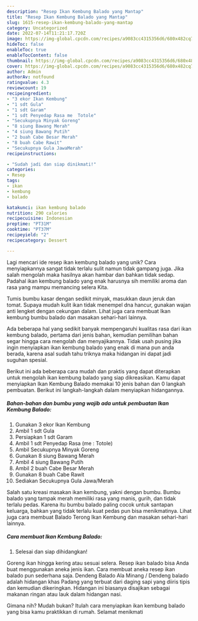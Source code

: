 ```yaml
---
description: "Resep Ikan Kembung Balado yang Mantap"
title: "Resep Ikan Kembung Balado yang Mantap"
slug: 1615-resep-ikan-kembung-balado-yang-mantap
category: Uncategorized
date: 2022-07-14T11:21:17.720Z
image: https://img-global.cpcdn.com/recipes/a9083cc4315356d6/680x482cq70/ikan-kembung-balado-foto-resep-utama.jpg
hideToc: false
enableToc: true
enableTocContent: false
thumbnail: https://img-global.cpcdn.com/recipes/a9083cc4315356d6/680x482cq70/ikan-kembung-balado-foto-resep-utama.jpg
cover: https://img-global.cpcdn.com/recipes/a9083cc4315356d6/680x482cq70/ikan-kembung-balado-foto-resep-utama.jpg
author: Admin
authorAv: notfound
ratingvalue: 4.3
reviewcount: 19
recipeingredient:
- "3 ekor Ikan Kembung"
- "1 sdt Gula"
- "1 sdt Garam"
- "1 sdt Penyedap Rasa me  Totole"
- "Secukupnya Minyak Goreng"
- "8 siung Bawang Merah"
- "4 siung Bawang Putih"
- "2 buah Cabe Besar Merah"
- "8 buah Cabe Rawit"
- "Secukupnya Gula JawaMerah"
recipeinstructions:

- "Sudah jadi dan siap dinikmati!"
categories:
- Resep
tags:
- ikan
- kembung
- balado

katakunci: ikan kembung balado 
nutrition: 290 calories
recipecuisine: Indonesian
preptime: "PT31M"
cooktime: "PT37M"
recipeyield: "2"
recipecategory: Dessert

---
```





Lagi mencari ide resep ikan kembung balado yang unik? Cara menyiapkannya sangat tidak terlalu sulit namun tidak gampang juga. Jika salah mengolah maka hasilnya akan hambar dan bahkan tidak sedap. Padahal ikan kembung balado yang enak harusnya sih memiliki aroma dan rasa yang mampu memancing selera Kita.





Tumis bumbu kasar dengan sedikit minyak, masukkan daun jeruk dan tomat. Supaya mudah kulit ikan tidak menempel dna hancur, gunakan wajan anti lengket dengan cekungan dalam. Lihat juga cara membuat Ikan kembung bumbu balado dan masakan sehari-hari lainnya.

Ada beberapa hal yang sedikit banyak mempengaruhi kualitas rasa dari ikan kembung balado, pertama dari jenis bahan, kemudian pemilihan bahan segar hingga cara mengolah dan menyajikannya. Tidak usah pusing jika ingin menyiapkan ikan kembung balado yang enak di mana pun anda berada, karena asal sudah tahu triknya maka hidangan ini dapat jadi suguhan spesial.






Berikut ini ada beberapa cara mudah dan praktis yang dapat diterapkan untuk mengolah ikan kembung balado yang siap dikreasikan. Kamu dapat menyiapkan Ikan Kembung Balado memakai 10 jenis bahan dan 0 langkah pembuatan. Berikut ini langkah-langkah dalam menyiapkan hidangannya.

<!--inarticleads1-->

##### Bahan-bahan dan bumbu yang wajib ada untuk pembuatan Ikan Kembung Balado:

1. Gunakan 3 ekor Ikan Kembung
1. Ambil 1 sdt Gula
1. Persiapkan 1 sdt Garam
1. Ambil 1 sdt Penyedap Rasa (me : Totole)
1. Ambil Secukupnya Minyak Goreng
1. Gunakan 8 siung Bawang Merah
1. Ambil 4 siung Bawang Putih
1. Ambil 2 buah Cabe Besar Merah
1. Gunakan 8 buah Cabe Rawit
1. Sediakan Secukupnya Gula Jawa/Merah


Salah satu kreasi masakan ikan kembung, yakni dengan bumbu. Bumbu balado yang tampak merah memiliki rasa yang manis, gurih, dan tidak terlalu pedas. Karena itu bumbu balado paling cocok untuk santapan keluarga, bahkan yang tidak terlalu kuat pedas pun bisa menikmatinya. Lihat juga cara membuat Balado Terong Ikan Kembung dan masakan sehari-hari lainnya. 

<!--inarticleads2-->

##### Cara membuat Ikan Kembung Balado:


1. Selesai dan siap dihidangkan!

Goreng ikan hingga kering atau sesuai selera. Resep ikan balado bisa Anda buat menggunakan aneka jenis ikan. Cara membuat aneka resep ikan balado pun sederhana saja. Dendeng Balado Ala Minang / Dendeng balado adalah hidangan khas Padang yang terbuat dari daging sapi yang diiris tipis dan kemudian dikeringkan. Hidangan ini biasanya disajikan sebagai makanan ringan atau lauk dalam hidangan nasi. 

Gimana nih? Mudah bukan? Itulah cara menyiapkan ikan kembung balado yang bisa kamu praktikkan di rumah. Selamat menikmati
